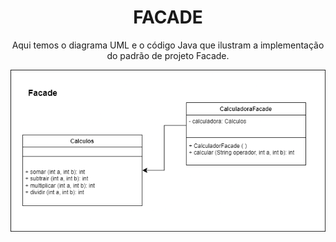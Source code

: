 <div align="center">
      
# FACADE
Aqui temos o diagrama UML e o código Java que ilustram a implementação do padrão de projeto Facade.
      
</div>

<p align="center">
      <img src="/Diagramas_UML/Facade.png" alt="Diagrama UML - Facade">

<span id="topo">
<p align="center">
